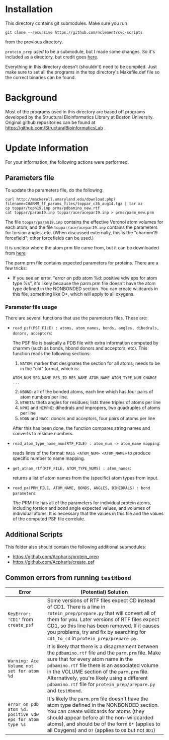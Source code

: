# Installation

This directory contains git submodules. Make sure you run

```
git clone --recursive https://github.com/nclement/cvc-scripts
```
from the previous directory.

`protein_prep` _used_ to be a submodule, but I made some changes. So it's
included as a directory, but credit goes [here](https://github.com/Acpharis/protein_prep).

Everything in this directory doesn't (shouldn't) need to be compiled. Just
make sure to set all the programs in the top directory's Makefile.def file so
the correct binaries can be found.

# Background
Most of the programs used in this directory are based off programs developed
by the Structural Bioinformatics Library at Boston University. Original github
repositories can be found at https://github.com/StructuralBioinformaticsLab .

# Update Information
For your information, the following actions were performed.

## Parameters file
To update the parameters file, do the following:

```
curl http://mackerell.umaryland.edu/download.php?filename=CHARMM_ff_params_files/toppar_c36_aug14.tgz | tar xz
cp toppar/toph19.inp prms/pdbamino_new.rtf
cat toppar/param19.inp toppar/ace/acepar19.inp > prms/parm_new.prm
```

The file `toopar/param19.inp` contains the effective Voronoi atom volumes for
each atom, and the file `toppar/ace/acepar19.inp` contains the parameters for
torsion angles, etc. (When discussed externally, this is the "charmm19 
forcefield"; other forcefields can be used.)

It is unclear where the atom prm file came from, but it can be downloaded from
[here](https://github.com/StructuralBioinformaticsLab/sidechain_example/blob/master/prms/atoms.0.0.6.prm.ms.3cap%2B0.5ace.Hr0rec)

The parm.prm file contains expected parameters for proteins. There are a few 
tricks:

 - If you see an error, "error on pdb atom %d: positive vdw eps for atom type %s",
   it's likely because the parm.prm file doesn't have the atom type defined
   in the NONBONDED section. You can create wildcards in this file, something
   like O\*, which will apply to all oxygens.
### Parameter file usage
There are several functions that use the parameters files. These are:

 - `read_psf(PSF_FILE) : atoms, atom_names, bonds, angles, dihedrals, donors, acceptors`:

    The PSF file is basically a PDB file with extra information computed by charmm (such
    as bonds, hbond donors and acceptors, etc). This function reads the following sections:

    1. `NATOM`: marker that designates the section for all atoms; needs to be
       in the "old" format, which is:

      ```
      ATOM_NUM SEG_NAME RES_ID RES_NAME ATOM_NAME ATOM_TYPE_NUM CHARGE ...
      ```
    2. `NBOND`: all of the bonded atoms, each line which has four pairs of
      atom numbers per line.
    3. `NTHETA`: theta angles for residues; lists three triples of atoms per
      line
    4. `NPHI` and `NIMPHI`: dihedrals and impropers, two quadruples of atoms
      per line
    5. `NDON` and `NACC`: donors and acceptors, four pairs of atoms per line

    After this has been done, the function compares string names and converts
    to residue numbers.

 - `read_atom_type_name_num(RTF_FILE) : atom_num -> atom_name mapping`:

    reads lines of the format: `MASS <ATOM_NUM> <ATOM_NAME>` to produce
    specific number to name mapping.

 - `get_atnam_rtf(RTF_FILE, ATOM_TYPE_NUMS) : atom_names`:

    returns a list of atom names from the (specific) atom types from input.

 - `read_pa(PRM_FILE, ATOM_NAME, BONDS, ANGLES, DIHEDRALS) : bond parameters`:

    The PRM file has all of the parameters for individual protein atoms, including
    torsion and bond angle expected values, and volumes of individual atoms. It
    is necessary that the values in this file and the values of the computed PSF
    file correlate.

## Additional Scripts
This folder also should contain the following additional submodules:

 - https://github.com/Acpharis/protein_prep
 - https://github.com/Acpharis/create_psf


## Common errors from running `testHbond`
| Error                                     | (Potential) Solution  |
| ----------------------------------------- | --------- |
| `KeyError: 'CD1'` from `create_psf` | Some versions of RTF files expect CD instead of CD1. There is a line in `rotein_prep/prepare.py` that will convert all of them for you. Later versions of RTF files expect CD1, so this line has been removed. If it causes you problems, try and fix by searching for `cd1_to_cd` in `protein_prep/prepare.py`. |
| `Warning: Ace Volume not set for atom %d` | It is likely that there is a disagreement between the `pdbamino.rtf` file and the `parm.prm` file. Make sure that for every atom name in the `pdbamino.rtf` file there is an associated volume in the VOLUME section of the `parm.prm` file. Alternatively, you're likely using a different `pdbamino.rtf` file for `protein_prep/prepare.py` and `testHbond`. |
| `error on pdb atom %d: positive vdw eps for atom type %s` | It's likely the `parm.prm` file doesn't have the atom type defined in the NONBONDED section. You can create wildcards for atoms (they should appear before all the non-wildcarded atoms), and should be of the form `O*` (applies to all Oxygens) and `O?` (applies to `OD` but not `OD1`) |

